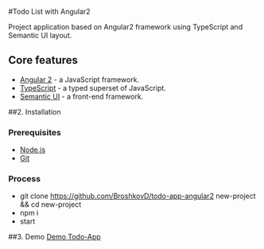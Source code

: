 #Todo List with Angular2

Project application based on Angular2 framework using TypeScript and Semantic UI layout.

## Core features

* [Angular 2](https://angular.io/) - a JavaScript framework.
* [TypeScript](https://www.typescriptlang.org/) - a typed superset of JavaScript.
* [Semantic UI](http://semantic-ui.com/) - a front-end framework.

##2. Installation

### Prerequisites

* [Node.js](https://nodejs.org)
* [Git](https://git-scm.com)

### Process

* git clone https://github.com/BroshkovD/todo-app-angular2 new-project && cd new-project
* npm i
* start

##3. Demo
[Demo Todo-App](https://broshkovd.github.io/todo-app-angular2/)